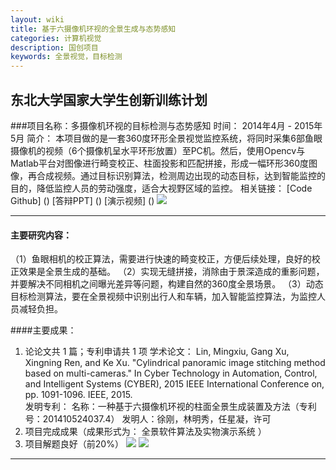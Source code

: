 ```yaml
---
layout: wiki
title: 基于六摄像机环视的全景生成与态势感知
categories: 计算机视觉
description: 国创项目
keywords: 全景视觉，目标检测
---
```

## 东北大学国家大学生创新训练计划
###项目名称：多摄像机环视的目标检测与态势感知
时间： 2014年4月 - 2015年5月
简介：  本项目做的是一套360度环形全景视觉监控系统，将同时采集6部鱼眼摄像机的视频（6个摄像机呈水平环形放置）至PC机。然后，使用Opencv与Matlab平台对图像进行畸变校正、柱面投影和匹配拼接，形成一幅环形360度图像，再合成视频。通过目标识别算法，检测周边出现的动态目标，达到智能监控的目的，降低监控人员的劳动强度，适合大视野区域的监控。
相关链接：
[Code Github] ()
[答辩PPT] ()
[演示视频] ()
![](http://p5iojc2zy.bkt.clouddn.com/_wiki/_image/140128.jpg)
- - - - -
#### 主要研究内容：
（1）鱼眼相机的校正算法，需要进行快速的畸变校正，方便后续处理，良好的校正效果是全景生成的基础。
（2）实现无缝拼接，消除由于景深造成的重影问题，并要解决不同相机之间曝光差异等问题，构建自然的360度全景场景。
（3）动态目标检测算法，要在全景视频中识别出行人和车辆，加入智能监控算法，为监控人员减轻负担。

####主要成果：
1. 论论文共 1 篇；专利申请共 1 项
    学术论文：
   Lin, Mingxiu, Gang Xu, Xingning Ren, and Ke Xu. "Cylindrical panoramic image stitching method based on multi-cameras." In Cyber Technology in Automation, Control, and Intelligent Systems (CYBER), 2015 IEEE International Conference on, pp. 1091-1096. IEEE, 2015.   
    发明专利：
    名称：一种基于六摄像机环视的柱面全景生成装置及方法（专利号：201410524037.4）
    发明人：徐刚，林明秀，任星凝，许可
2. 项目完成成果（成果形式为： 全景软件算法及实物演示系统 ）
3. 项目解题良好（前20%）
![](http://p5iojc2zy.bkt.clouddn.com/_wiki/_image/2018-03-13-16-03-31.jpg)
![](http://p5iojc2zy.bkt.clouddn.com/_wiki/_image/2018-03-13-16-04-13.jpg)

- - - -


